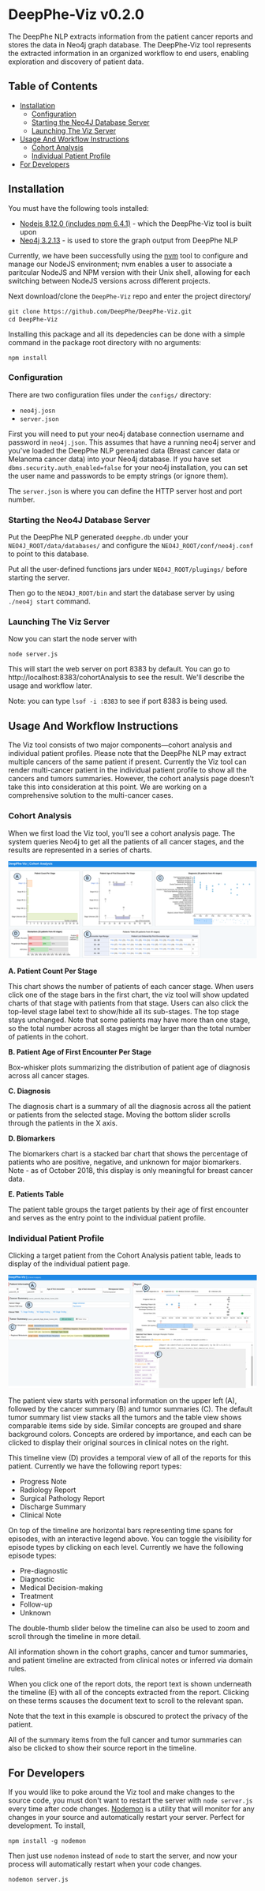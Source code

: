 # DeepPhe-Viz v0.2.0

The DeepPhe NLP extracts information from the patient cancer reports and stores the data in Neo4j graph database. The DeepPhe-Viz tool represents the extracted information in an organized workflow to end users, enabling exploration and discovery of patient data.

## Table of Contents

- [Installation](#installation)
  * [Configuration](#configuration)
  * [Starting the Neo4J Database Server](#starting-the-neo4j-database-server)
  * [Launching The Viz Server](#launching-the-viz-server)
- [Usage And Workflow Instructions](#usage-and-workflow-instructions)
  * [Cohort Analysis](#cohort-analysis)
  * [Individual Patient Profile](#individual-patient-profile)
- [For Developers](#for-developers)
  
## Installation

You must have the following tools installed:

- [Nodejs 8.12.0 (includes npm 6.4.1)](https://nodejs.org/en/download/) - which the DeepPhe-Viz tool is built upon
- [Neo4j 3.2.13](https://neo4j.com/) - is used to store the graph output from DeepPhe NLP

Currently, we have been successfully using the [nvm](https://github.com/creationix/nvm) tool to configure and manage our NodeJS environment; nvm enables a user to associate a paritcular NodeJS and NPM version with their Unix shell, allowing for each switching between NodeJS versions across different projects.

Next download/clone the `DeepPhe-Viz` repo and enter the project directory/

````
git clone https://github.com/DeepPhe/DeepPhe-Viz.git
cd DeepPhe-Viz
````

Installing this package and all its depedencies can be done with a simple command in the package root directory with no arguments:

````
npm install
````

### Configuration

There are two configuration files under the `configs/` directory:

- `neo4j.josn`
- `server.json`

First you will need to put your neo4j database connection username and password in `neo4j.json`. This assumes that have a running neo4j server and you've loaded the DeepPhe NLP gerenated data (Breast cancer data or Melanoma cancer data) into your Neo4j database. If you have set `dbms.security.auth_enabled=false` for your neo4j installation, you can set the user name and passwords to be empty strings (or ignore them).

The `server.json` is where you can define the HTTP server host and port number.

### Starting the Neo4J Database Server

Put the DeepPhe NLP generated `deepphe.db` under your `NEO4J_ROOT/data/databases/` and configure the `NEO4J_ROOT/conf/neo4j.conf` to point to this database.

Put all the user-defined functions jars under `NEO4J_ROOT/plugings/` before starting the server.

Then go to the `NEO4J_ROOT/bin` and start the database server by using `./neo4j start` command.

### Launching The Viz Server

Now you can start the node server with

````
node server.js
````

This will start the web server on port 8383 by default. You can go to http://localhost:8383/cohortAnalysis to see the result. We'll describe the usage and workflow later.

Note: you can type `lsof -i :8383` to see if port 8383 is being used. 

## Usage And Workflow Instructions

The Viz tool consists of two major components&mdash;cohort analysis and individual patient profiles. Please note that the DeepPhe NLP may extract multiple cancers of the same patient if present. Currently the Viz tool can render multi-cancer patient in the individual patient profile to show all the cancers and tumors summaries. However, the cohort analysis page doesn't take this into consideration at this point. We are working on a comprehensive solution to the multi-cancer cases.

### Cohort Analysis

When we first load the Viz tool, you'll see a cohort analysis page. The system queries Neo4j to get all the patients of all cancer stages, and the results are represented in a series of charts.

![Cohort Analysis](cohort_analysis.png "Cohort Analysis")

**A. Patient Count Per Stage**

This chart shows the number of patients of each cancer stage. When users click one of the stage bars in the first chart, the viz tool will show updated charts of that stage with patients from that stage. Users can also click the top-level stage label text to show/hide all its sub-stages. The top stage stays unchanged. Note that some patients may have more than one stage, so the total number across all stages might be larger than the total number of patients in the cohort. 

**B. Patient Age of First Encounter Per Stage**

Box-whisker plots summarizing the distribution of patient age of diagnosis across all cancer stages.

**C. Diagnosis**

The diagnosis chart is a summary of all the diagnosis across all the patient or patients from the selected stage. Moving the bottom slider scrolls through the patients in the X axis.

**D. Biomarkers**

The biomarkers chart is a stacked bar chart that shows the percentage of patients who are positive, negative, and unknown for major biomarkers. Note - as of October 2018, this display is only meaningful for breast cancer data.

**E. Patients Table**

The patient table groups the target patients by their age of first encounter and serves as the entry point to the individual patient profile.

### Individual Patient Profile

Clicking a target patient from the Cohort Analysis patient table, leads to display of the individual patient page.

![Individual Patient Profile](individual_patient_profile.png "Individual Patient Profile")

The patient view starts with personal information on the upper left (A), followed by the cancer summary (B)  and tumor summaries (C). The default tumor summary list view stacks all the tumors and the table view shows comparable items side by side. Similar concepts are grouped and share background colors. Concepts are ordered by importance, and each can be clicked to display their original sources in clinical notes on the right. 

This timeline view (D) provides a temporal view of all of the reports for this patient. Currently we have the following report types:

- Progress Note
- Radiology Report
- Surgical Pathology Report
- Discharge Summary
- Clinical Note

On top of the timeline are horizontal bars representing time spans for episodes, with an interactive legend above. You can toggle the visibility for episode types by clicking on each level. Currently we have the following episode types:

- Pre-diagnostic
- Diagnostic
- Medical Decision-making
- Treatment
- Follow-up
- Unknown

The double-thumb slider below the timeline  can also be used to zoom and scroll through the timeline in more detail.

All information shown in the cohort graphs, cancer and tumor summaries, and patient timeline are extracted from clinical notes or inferred via domain rules.

When you click one of the report dots, the report text is shown underneath the timeline (E) with all of the concepts extracted from the report. Clicking on these terms scauses the document text to scroll to the relevant span.

Note that the text in this example is obscured to protect the privacy of the patient. 

All of the summary items from the full cancer and tumor summaries can also be clicked to show their source report in the timeline.


## For Developers

If you would like to poke around the Viz tool and make changes to the source code, you must don't want to restart the server with `node server.js` every time after code changes. [Nodemon](https://github.com/remy/nodemon) is a utility that will monitor for any changes in your source and automatically restart your server. Perfect for development. To install, 

````
npm install -g nodemon
````

Then just use `nodemon` instead of `node` to start the server, and now your process will automatically restart when your code changes.

````
nodemon server.js
````





